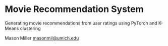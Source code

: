 Movie Recommendation System
===========================
Generating movie recommendations from user ratings
using PyTorch and K-Means clustering

Mason Miller <masonmil@umich.edu>
